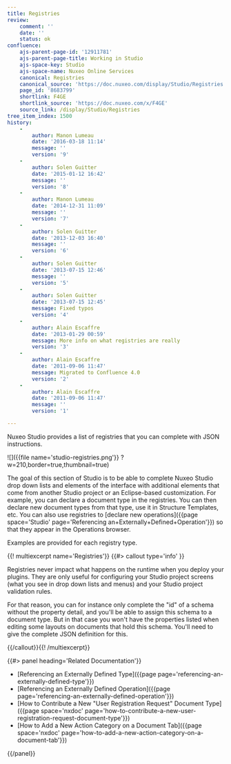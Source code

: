 ```yaml
---
title: Registries
review:
    comment: ''
    date: ''
    status: ok
confluence:
    ajs-parent-page-id: '12911781'
    ajs-parent-page-title: Working in Studio
    ajs-space-key: Studio
    ajs-space-name: Nuxeo Online Services
    canonical: Registries
    canonical_source: 'https://doc.nuxeo.com/display/Studio/Registries'
    page_id: '8683799'
    shortlink: F4GE
    shortlink_source: 'https://doc.nuxeo.com/x/F4GE'
    source_link: /display/Studio/Registries
tree_item_index: 1500
history:
    -
        author: Manon Lumeau
        date: '2016-03-18 11:14'
        message: ''
        version: '9'
    -
        author: Solen Guitter
        date: '2015-01-12 16:42'
        message: ''
        version: '8'
    -
        author: Manon Lumeau
        date: '2014-12-31 11:09'
        message: ''
        version: '7'
    -
        author: Solen Guitter
        date: '2013-12-03 16:40'
        message: ''
        version: '6'
    -
        author: Solen Guitter
        date: '2013-07-15 12:46'
        message: ''
        version: '5'
    -
        author: Solen Guitter
        date: '2013-07-15 12:45'
        message: Fixed typos
        version: '4'
    -
        author: Alain Escaffre
        date: '2013-01-29 00:59'
        message: More info on what registries are really
        version: '3'
    -
        author: Alain Escaffre
        date: '2011-09-06 11:47'
        message: Migrated to Confluence 4.0
        version: '2'
    -
        author: Alain Escaffre
        date: '2011-09-06 11:47'
        message: ''
        version: '1'

---
```

Nuxeo Studio provides a list of registries that you can complete with JSON instructions.

![]({{file name='studio-registries.png'}} ?w=210,border=true,thumbnail=true)

The goal of this section of Studio is to be able to complete Nuxeo Studio drop down lists and elements of the interface with additional elements that come from another Studio project or an Eclipse-based customization. For example, you can declare a document type in the registries. You can then declare new document types from that type, use it in Structure Templates, etc. You can also use registries to [declare new operations]({{page space='Studio' page='Referencing an+Externally+Defined+Operation'}}) so that they appear in the Operations browser.

Examples are provided for each registry type.

{{! multiexcerpt name='Registries'}} {{#> callout type='info' }}

Registries never impact what happens on the runtime when you deploy your plugins. They are only useful for configuring your Studio project screens (what you see in drop down lists and menus) and your Studio project validation rules.

For that reason, you can for instance only complete the "id" of a schema without the property detail, and you'll be able to assign this schema to a document type. But in that case you won't have the properties listed when editing some layouts on documents that hold this schema. You'll need to give the complete JSON definition for this.

{{/callout}}{{! /multiexcerpt}}<div class="row" data-equalizer data-equalize-on="medium"><div class="column medium-6">{{#> panel heading='Related Documentation'}}

*   [Referencing an Externally Defined Type]({{page page='referencing-an-externally-defined-type'}})
*   [Referencing an Externally Defined Operation]({{page page='referencing-an-externally-defined-operation'}})
*   [How to Contribute a New "User Registration Request" Document Type]({{page space='nxdoc' page='how-to-contribute-a-new-user-registration-request-document-type'}})
*   [How to Add a New Action Category on a Document Tab]({{page space='nxdoc' page='how-to-add-a-new-action-category-on-a-document-tab'}})

{{/panel}}</div><div class="column medium-6">

&nbsp;

</div></div>
